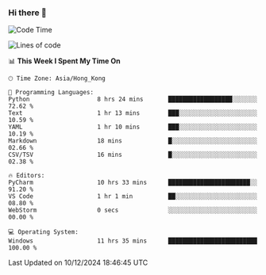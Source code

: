 ### Hi there 👋

<!--
**RoiexLee/RoiexLee** is a ✨ _special_ ✨ repository because its `README.md` (this file) appears on your GitHub profile.

Here are some ideas to get you started:

- 🔭 I’m currently working on ...
- 🌱 I’m currently learning ...
- 👯 I’m looking to collaborate on ...
- 🤔 I’m looking for help with ...
- 💬 Ask me about ...
- 📫 How to reach me: ...
- 😄 Pronouns: ...
- ⚡ Fun fact: ...
-->

<!--START_SECTION:waka-->
![Code Time](http://img.shields.io/badge/Code%20Time-777%20hrs%2038%20mins-blue)

![Lines of code](https://img.shields.io/badge/From%20Hello%20World%20I%27ve%20Written-38.4%20thousand%20lines%20of%20code-blue)

📊 **This Week I Spent My Time On** 

```text
🕑︎ Time Zone: Asia/Hong_Kong

💬 Programming Languages: 
Python                   8 hrs 24 mins       ██████████████████░░░░░░░   72.62 % 
Text                     1 hr 13 mins        ███░░░░░░░░░░░░░░░░░░░░░░   10.59 % 
YAML                     1 hr 10 mins        ███░░░░░░░░░░░░░░░░░░░░░░   10.19 % 
Markdown                 18 mins             █░░░░░░░░░░░░░░░░░░░░░░░░   02.66 % 
CSV/TSV                  16 mins             █░░░░░░░░░░░░░░░░░░░░░░░░   02.38 % 

🔥 Editors: 
PyCharm                  10 hrs 33 mins      ███████████████████████░░   91.20 % 
VS Code                  1 hr 1 min          ██░░░░░░░░░░░░░░░░░░░░░░░   08.80 % 
WebStorm                 0 secs              ░░░░░░░░░░░░░░░░░░░░░░░░░   00.00 % 

💻 Operating System: 
Windows                  11 hrs 35 mins      █████████████████████████   100.00 % 
```


 Last Updated on 10/12/2024 18:46:45 UTC
<!--END_SECTION:waka-->
